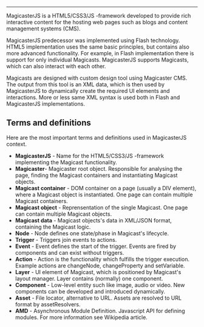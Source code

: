----------
MagicasterJS is a HTML5/CSS3/JS -framework developed to provide rich interactive content for the hosting web pages such as blogs and content management systems (CMS).

MagicasterJS predecessor was implemented using Flash technology. HTML5 implementation uses the same basic principles, but contains also more advanced functionality. For example, in Flash implementation there is support for only individual Magicasts. MagicasterJS supports Magicasts, which can also interact with each other.

Magicasts are designed with custom design tool using Magicaster CMS. The output from this tool is an XML data, which is then used by MagicasterJS to dynamically create the required UI elements and interactions. More or less same XML syntax is used both in Flash and MagicasterJS implementations.

## Terms and definitions ##

Here are the most important terms and definitions used in MagicasterJS context.

- **MagicasterJS** - Name for the HTML5/CSS3/JS -framework implementing the Magicast functionality.
- **Magicaster**- Magicaster root object. Responsible for analysing the page, finding the Magicast containers and instantiating Magicast objects.
- **Magicast container** - DOM container on a page (usually a DIV element), where a Magicast object is instantiated. One page can contain multiple Magicast containers.
- **Magicast object** - Reprensentation of the single Magicast. One page can contain multiple Magicast objects.
- **Magicast data** - Magicast objects's data in XML/JSON format, containing the Magicast logic.
- **Node** - Node defines one state/phase in Magicast's lifecycle.
- **Trigger** - Triggers join events to actions.
- **Event**	- Event defines the start of the trigger. Events are fired by components and can exist without triggers.
- **Action** - Action is the functionality which fulfills the trigger execution. Example actions are changeNode, changeProperty and setVariable.
- **Layer** - UI element of Magicast, which is positioned by Magicast's layout manager. Layer contains (normally) one component.
- **Component**	- Low-level entity such like image, audio or video. New components can be developed and introduced dynamically.
- **Asset** - File locator, alternative to URL. Assets are resolved to URL format by assetResolvers.
- **AMD**	- Asynchronous Module Definition. Javascript API for defining modules. For more information see Wikipedia article.